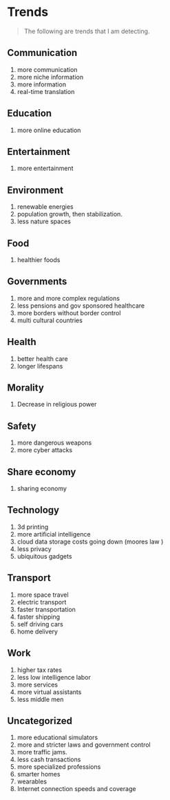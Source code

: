 # Trends

> The following are trends that I am detecting.

## Communication
1. more communication 
1. more niche information 
1. more information 
1. real-time translation 

## Education
1. more online education 

## Entertainment
1. more entertainment


## Environment
1. renewable energies 
1. population growth, then stabilization.
1. less nature spaces

## Food
1. healthier foods 

## Governments
1. more and more complex regulations 
1. less pensions and gov sponsored healthcare
1. more borders without border control
1. multi cultural countries 



## Health
1. better health care 
1. longer lifespans

## Morality
1. Decrease in religious power



## Safety
1. more dangerous weapons
1. more cyber attacks 



## Share economy
1. sharing economy 



## Technology
1. 3d printing 
1. more artificial intelligence 
1. cloud data storage costs going down (moores law )
1. less privacy 
1. ubiquitous gadgets 



## Transport
1. more space travel
1. electric transport 
1. faster transportation 
1. faster shipping 
1. self driving cars
1. home delivery 


## Work
1. higher tax rates
1. less low intelligence labor
1. more services 
1. more virtual assistants
1. less middle men 


## Uncategorized

1. more educational simulators
1. more and stricter laws and government control
1. more traffic jams. 
1. less cash transactions 
1. more specialized professions 
1. smarter homes
1. wearables
1. Internet connection speeds and coverage